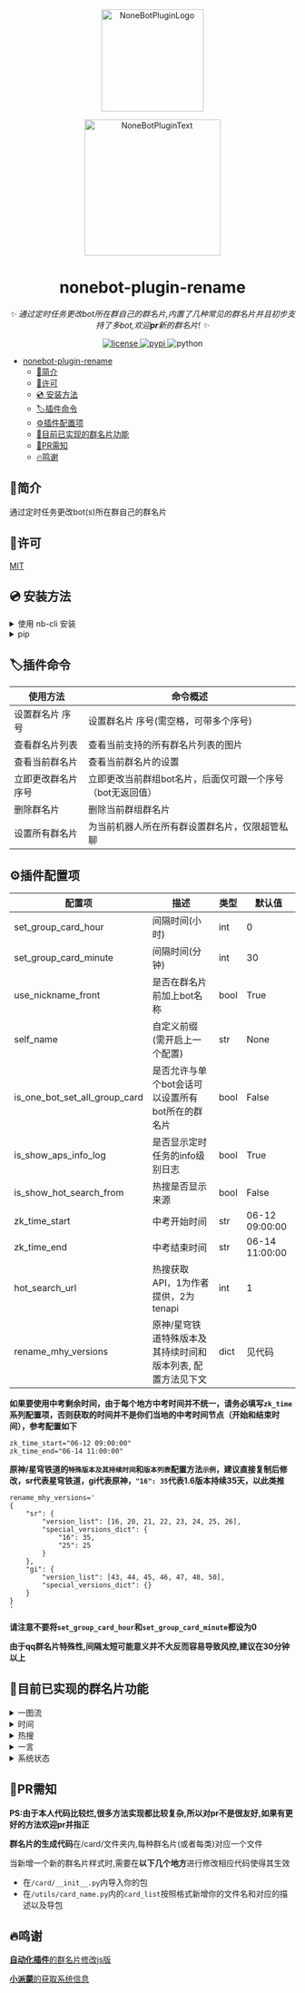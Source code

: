 <div align="center">
  <a href="https://v2.nonebot.dev/store"><img src="https://ghproxy.com/https://github.com/A-kirami/nonebot-plugin-template/blob/resources/nbp_logo.png" width="180" height="180" alt="NoneBotPluginLogo"></a>
  <br>
  <p><img src="https://ghproxy.com/https://github.com/A-kirami/nonebot-plugin-template/blob/resources/NoneBotPlugin.svg" width="240" alt="NoneBotPluginText"></p>
</div>

<div align="center">

# nonebot-plugin-rename

_✨ 通过定时任务更改bot所在群自己的群名片,内置了几种常见的群名片并且初步支持了多bot,欢迎**pr**新的群名片! ✨_

<a href="https://raw.githubusercontent.com/nonebot/nonebot2/master/LICENSE">
    <img src="https://img.shields.io/github/license/forchannot/nonebot_plugin_rename" alt="license">
</a>
<a href="https://pypi.python.org/pypi/nonebot-plugin-rename">
    <img src="https://img.shields.io/pypi/v/nonebot-plugin-rename.svg" alt="pypi">
</a>
<img src="https://img.shields.io/badge/python-3.8+-yellow.svg" alt="python">

</div>

<!-- TOC -->
- [nonebot-plugin-rename](#nonebot-plugin-rename)
  - [📖简介](#简介)
  - [🔐许可](#许可)
  - [💿 安装方法](#-安装方法)
  - [🏷️插件命令](#️插件命令)
  - [⚙️插件配置项](#️插件配置项)
  - [🎉目前已实现的群名片功能](#目前已实现的群名片功能)
  - [🧐PR需知](#pr需知)
  - [🔥鸣谢](#鸣谢)

## 📖简介

通过定时任务更改bot(s)所在群自己的群名片

## 🔐许可

[MIT](https://github.com/forchannot/nonebot-plugin-rename/blob/main/LICENSE)

## 💿 安装方法

<details>
<summary>使用 nb-cli 安装</summary>
在 nonebot2 项目的根目录下打开命令行, 输入以下指令即可安装

    nb plugin install nonebot-plugin-rename
</details>

<details>
<summary>pip</summary>

    pip install nonebot-plugin-rename

打开 nonebot2 项目根目录下的 `pyproject.toml` 文件, 在 `[tool.nonebot]` 部分追加写入

    plugins = ["nonebot_plugin_rename"]

```
[tool.nonebot]
plugins = []
plugin_dirs = ["src/plugins"]
```
</details>



## 🏷️插件命令

| 使用方法       | 命令概述                             |
|------------|----------------------------------|
| 设置群名片 序号   | 设置群名片 序号(需空格，可带多个序号)             |
| 查看群名片列表    | 查看当前支持的所有群名片列表的图片                |
| 查看当前群名片    | 查看当前群名片的设置                       |
| 立即更改群名片 序号 | 立即更改当前群组bot名片，后面仅可跟一个序号（bot无返回值） |
| 删除群名片      | 删除当前群组群名片                        |
| 设置所有群名片    | 为当前机器人所在所有群设置群名片，仅限超管私聊          |

## ⚙️插件配置项

| 配置项                           | 描述                          | 类型   | 默认值            |
|-------------------------------|-----------------------------|------|----------------|
| set_group_card_hour           | 间隔时间(小时)                    | int  | 0              |
| set_group_card_minute         | 间隔时间(分钟)                    | int  | 30             |
| use_nickname_front            | 是否在群名片前加上bot名称              | bool | True           |
| self_name                     | 自定义前缀(需开启上一个配置)             | str  | None           |
| is_one_bot_set_all_group_card | 是否允许与单个bot会话可以设置所有bot所在的群名片 | bool | False          |
| is_show_aps_info_log          | 是否显示定时任务的info级别日志           | bool | True           |
| is_show_hot_search_from       | 热搜是否显示来源                    | bool | False          |
| zk_time_start                 | 中考开始时间                      | str  | 06-12 09:00:00 |
| zk_time_end                   | 中考结束时间                      | str  | 06-14 11:00:00 |
| hot_search_url                | 热搜获取API，1为作者提供，2为tenapi| int  | 1 |
| rename_mhy_versions | 原神/星穹铁道特殊版本及其持续时间和版本列表, 配置方法见下文 | dict | 见代码 |

**如果要使用中考剩余时间，由于每个地方中考时间并不统一，请务必填写`zk_time`系列配置项，否则获取的时间并不是你们当地的中考时间节点（开始和结束时间），参考配置如下**
```dotenv
zk_time_start="06-12 09:00:00"
zk_time_end="06-14 11:00:00"
```
**原神/星穹铁道的`特殊版本及其持续时间`和`版本列表`配置方法`示例`，建议直接复制后修改，sr代表星穹铁道，gi代表原神，`"16": 35`代表1.6版本持续35天，以此类推**
```dotenv
rename_mhy_versions='
{
    "sr": {
        "version_list": [16, 20, 21, 22, 23, 24, 25, 26],
        "special_versions_dict": {
            "16": 35,
            "25": 25
        }
    },
    "gi": {
        "version_list": [43, 44, 45, 46, 47, 48, 50],
        "special_versions_dict": {}
    }
}
'
```


**请注意不要将`set_group_card_hour`和`set_group_card_minute`都设为0**

**由于qq群名片特殊性,间隔太短可能意义并不大反而容易导致风控,建议在30分钟以上**

## 🎉目前已实现的群名片功能
<details>
<summary>一图流</summary>
<img src="https://jsd.cdn.zzko.cn/gh/forchannot/mypicgo@main/20230621/e467ea4da8e8bd2c1a30b40daf660c11.14n3cusfflr4.webp" alt="help">
</details>

<details>
<summary>时间</summary>
<pre>
-- 高考时间
-- 中考时间
-- 原神版本剩余时间
-- 星铁版本剩余时间
-- 北京时间
-- 古代计时制时间
</pre>
</details>

<details>
<summary>热搜</summary>
<pre>
-- B站热搜
-- 微博热搜
-- 腾讯新闻热搜
-- 百度热搜
-- 知乎热搜
-- 今日头条热搜
</pre>
</details>

<details>
<summary>一言</summary>
<pre>
-- 每日(次)一言
</pre>
</details>

<details>
<summary>系统状态</summary>
<pre>
-- 系统内存和cpu信息
-- Bot收发消息汇总
</pre>
</details>

## 🧐PR需知

**PS:由于本人代码比较烂,很多方法实现都比较复杂,所以对pr不是很友好,如果有更好的方法欢迎pr并指正**

**群名片的生成代码**在/card/文件夹内,每种群名片(或者每类)对应一个文件

当新增一个新的群名片样式时,需要在**以下几个地方**进行修改相应代码使得其生效

* 在`/card/__init__.py`内导入你的包
* 在`/utils/card_name.py`内的`card_list`按照格式新增你的文件名和对应的描述以及导包


## 🔥鸣谢

[**自动化插件**的群名片修改js版](https://github.com/Nwflower/auto-plugin/tree/master/model/autoGroupName)

[**小派蒙**的获取系统信息](https://github.com/CMHopeSunshine/LittlePaimon/blob/Bot/LittlePaimon/utils/status.py)
